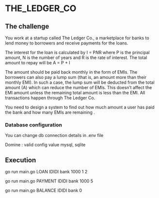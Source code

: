 # THE_LEDGER_CO


## The challenge

You work at a startup called The Ledger Co., a marketplace for banks to lend money to borrowers and receive payments for the loans.

The interest for the loan is calculated by I = P*N*R where P is the principal amount, N is the number of years and R is the rate of interest. The total amount to repay will be A = P + I

The amount should be paid back monthly in the form of EMIs. The borrowers can also pay a lump sum (that is, an amount more than their monthly EMI). In such a case, the lump sum will be deducted from the total amount (A) which can reduce the number of EMIs. This doesn’t affect the EMI amount unless the remaining total amount is less than the EMI. All transactions happen through The Ledger Co.

You need to design a system to find out how much amount a user has paid the bank and how many EMIs are remaining .


### Database configuration
You can change db connection details in .env file

Domine : valid config value mysql, sqlite

## Execution

go run main.go LOAN IDIDI bank 1000 1 2

go run main.go PAYMENT IDIDI bank 1000 5

go run main.go BALANCE IDIDI bank 0